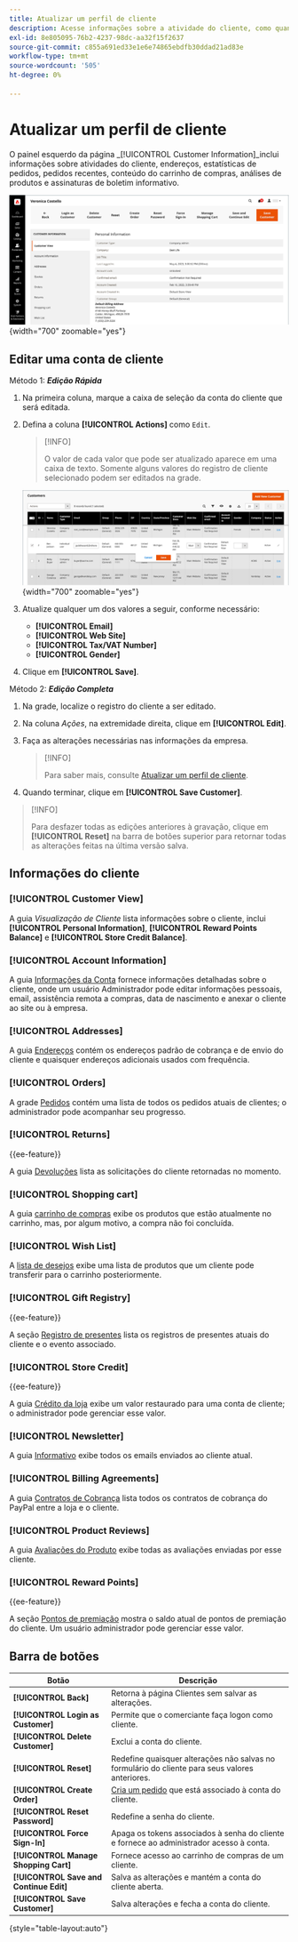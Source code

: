 ```yaml
---
title: Atualizar um perfil de cliente
description: Acesse informações sobre a atividade do cliente, como quando o cliente entrou ou saiu pela última vez de sua conta e atualize o perfil do cliente.
exl-id: 8e805095-76b2-4237-98dc-aa32f15f2637
source-git-commit: c855a691ed33e1e6e74865ebdfb30ddad21ad83e
workflow-type: tm+mt
source-wordcount: '505'
ht-degree: 0%

---
```


# Atualizar um perfil de cliente

O painel esquerdo da página _[!UICONTROL Customer Information]_inclui informações sobre atividades do cliente, endereços, estatísticas de pedidos, pedidos recentes, conteúdo do carrinho de compras, análises de produtos e assinaturas de boletim informativo.

![Perfil do cliente](assets/cust-profile.png){width="700" zoomable="yes"}

## Editar uma conta de cliente

Método 1: **_Edição Rápida_**

1. Na primeira coluna, marque a caixa de seleção da conta do cliente que será editada.

1. Defina a coluna **[!UICONTROL Actions]** como `Edit`.

   >[!INFO]
   >
   >O valor de cada valor que pode ser atualizado aparece em uma caixa de texto. Somente alguns valores do registro de cliente selecionado podem ser editados na grade.

   ![Edição rápida](assets/customers-grid-quick-edit.png){width="700" zoomable="yes"}

1. Atualize qualquer um dos valores a seguir, conforme necessário:

   * **[!UICONTROL Email]**
   * **[!UICONTROL Web Site]**
   * **[!UICONTROL Tax/VAT Number]**
   * **[!UICONTROL Gender]**

1. Clique em **[!UICONTROL Save]**.

Método 2: **_Edição Completa_**

1. Na grade, localize o registro do cliente a ser editado.

1. Na coluna _Ações_, na extremidade direita, clique em **[!UICONTROL Edit]**.

1. Faça as alterações necessárias nas informações da empresa.

   >[!INFO]
   >
   >Para saber mais, consulte [Atualizar um perfil de cliente](../customers/update-account.md).

1. Quando terminar, clique em **[!UICONTROL Save Customer]**.

>[!INFO]
>
>Para desfazer todas as edições anteriores à gravação, clique em **[!UICONTROL Reset]** na barra de botões superior para retornar todas as alterações feitas na última versão salva.

## Informações do cliente

### [!UICONTROL Customer View]

A guia _Visualização de Cliente_ lista informações sobre o cliente, inclui **[!UICONTROL Personal Information]**, **[!UICONTROL Reward Points Balance]** e **[!UICONTROL Store Credit Balance]**.

### [!UICONTROL Account Information]

A guia [Informações da Conta](../customers/account-dashboard-account-information.md) fornece informações detalhadas sobre o cliente, onde um usuário Administrador pode editar informações pessoais, email, assistência remota a compras, data de nascimento e anexar o cliente ao site ou à empresa.

### [!UICONTROL Addresses]

A guia [Endereços](../customers/account-dashboard-address-book.md) contém os endereços padrão de cobrança e de envio do cliente e quaisquer endereços adicionais usados com frequência.

### [!UICONTROL Orders]

A grade [Pedidos](../stores-purchase/orders.md) contém uma lista de todos os pedidos atuais de clientes; o administrador pode acompanhar seu progresso.

### [!UICONTROL Returns]

{{ee-feature}}

A guia [Devoluções](../stores-purchase/returns.md) lista as solicitações do cliente retornadas no momento.

### [!UICONTROL Shopping cart]

A guia [carrinho de compras](../stores-purchase/cart.md) exibe os produtos que estão atualmente no carrinho, mas, por algum motivo, a compra não foi concluída.

### [!UICONTROL Wish List]

A [lista de desejos](../stores-purchase/wishlists.md) exibe uma lista de produtos que um cliente pode transferir para o carrinho posteriormente.

### [!UICONTROL Gift Registry]

{{ee-feature}}

A seção [Registro de presentes](../merchandising-promotions/gift-registry-storefront.md) lista os registros de presentes atuais do cliente e o evento associado.


### [!UICONTROL Store Credit]

{{ee-feature}}

A guia [Crédito da loja](../customers/store-credit.md) exibe um valor restaurado para uma conta de cliente; o administrador pode gerenciar esse valor.

### [!UICONTROL Newsletter]

A guia [Informativo](../merchandising-promotions/newsletters.md) exibe todos os emails enviados ao cliente atual.

### [!UICONTROL Billing Agreements]

A guia [Contratos de Cobrança](../stores-purchase/paypal-billing-agreements.md) lista todos os contratos de cobrança do PayPal entre a loja e o cliente.

### [!UICONTROL Product Reviews]

A guia [Avaliações do Produto](../catalog/settings-advanced-product-reviews.md) exibe todas as avaliações enviadas por esse cliente.

### [!UICONTROL Reward Points]

{{ee-feature}}

A seção [Pontos de premiação](../merchandising-promotions/rewards-loyalty.md) mostra o saldo atual de pontos de premiação do cliente. Um usuário administrador pode gerenciar esse valor.

## Barra de botões

| Botão | Descrição |
|----------|--------------|
| **[!UICONTROL Back]** | Retorna à página Clientes sem salvar as alterações. |
| **[!UICONTROL Login as Customer]** | Permite que o comerciante faça logon como cliente. |
| **[!UICONTROL Delete Customer]** | Exclui a conta do cliente. |
| **[!UICONTROL Reset]** | Redefine quaisquer alterações não salvas no formulário do cliente para seus valores anteriores. |
| **[!UICONTROL Create Order]** | [Cria um pedido](../stores-purchase/customer-account-create-order.md) que está associado à conta do cliente. |
| **[!UICONTROL Reset Password]** | Redefine a senha do cliente. |
| **[!UICONTROL Force Sign-In]** | Apaga os tokens associados à senha do cliente e fornece ao administrador acesso à conta. |
| **[!UICONTROL Manage Shopping Cart]** | Fornece acesso ao carrinho de compras de um cliente. |
| **[!UICONTROL Save and Continue Edit]** | Salva as alterações e mantém a conta do cliente aberta. |
| **[!UICONTROL Save Customer]** | Salva alterações e fecha a conta do cliente. |

{style="table-layout:auto"}
